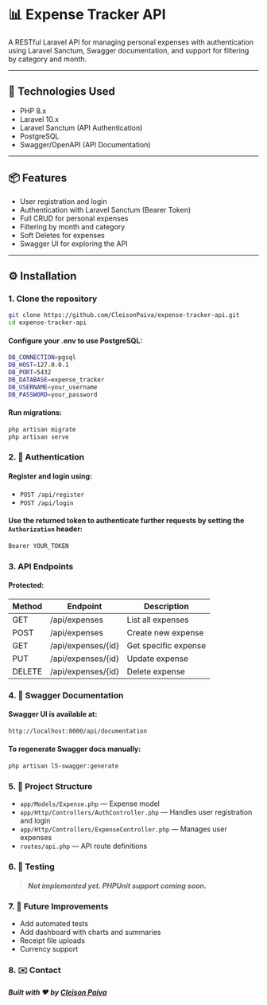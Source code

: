 # 📊 Expense Tracker API

A RESTful Laravel API for managing personal expenses with authentication using Laravel Sanctum, Swagger documentation, and support for filtering by category and month.

---

## 🚀 Technologies Used

- PHP 8.x
- Laravel 10.x
- Laravel Sanctum (API Authentication)
- PostgreSQL
- Swagger/OpenAPI (API Documentation)


---

## 📦 Features

- User registration and login
- Authentication with Laravel Sanctum (Bearer Token)
- Full CRUD for personal expenses
- Filtering by month and category
- Soft Deletes for expenses
- Swagger UI for exploring the API

---

## ⚙️ Installation

### 1. Clone the repository

```bash
git clone https://github.com/CleisonPaiva/expense-tracker-api.git
cd expense-tracker-api
```

#### Configure your .env to use PostgreSQL:
```bash
DB_CONNECTION=pgsql
DB_HOST=127.0.0.1
DB_PORT=5432
DB_DATABASE=expense_tracker
DB_USERNAME=your_username
DB_PASSWORD=your_password
```
#### Run migrations:
```bash
php artisan migrate
php artisan serve
```

### 2. 🔐 Authentication
#### Register and login using:
- `POST /api/register`
- `POST /api/login`

#### Use the returned token to authenticate further requests by setting the `Authorization` header:
```bash
Bearer YOUR_TOKEN
```

### 3. API Endpoints
#### Protected:

| Method | Endpoint           | Description          |
| ------ | ------------------ | -------------------- |
| GET    | /api/expenses      | List all expenses    |
| POST   | /api/expenses      | Create new expense   |
| GET    | /api/expenses/{id} | Get specific expense |
| PUT    | /api/expenses/{id} | Update expense       |
| DELETE | /api/expenses/{id} | Delete expense       |

### 4. 📘 Swagger Documentation
#### Swagger UI is available at:
```bash
http://localhost:8000/api/documentation
```
#### To regenerate Swagger docs manually:
```bash
php artisan l5-swagger:generate
```

### 5. 📁 Project Structure
- `app/Models/Expense.php` — Expense model
- `app/Http/Controllers/AuthController.php` — Handles user registration and login
- `app/Http/Controllers/ExpenseController.php` — Manages user expenses
- `routes/api.php` — API route definitions

### 6. 🧪 Testing
> ##### Not implemented yet. PHPUnit support coming soon.

### 7. 🔮 Future Improvements
- Add automated tests
- Add dashboard with charts and summaries
- Receipt file uploads
- Currency support
  
### 8. ✉️ Contact
##### Built with ❤️ by  [Cleison Paiva](https://www.linkedin.com/in/paiva-cleison/)



